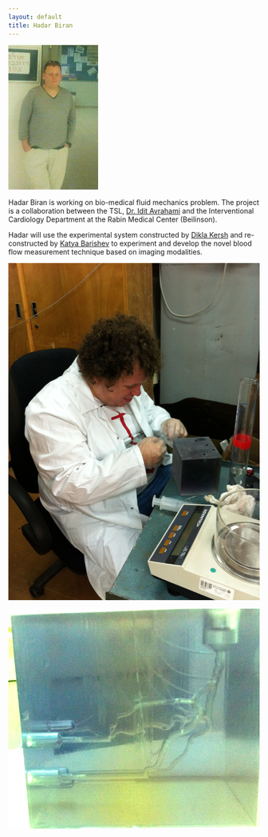 ```yaml
---
layout: default
title: Hadar Biran
---
```





![](../images/275461_572268587_2429687_n.jpg)

Hadar Biran is working on bio-medical fluid mechanics problem. The project is a collaboration between the TSL, [Dr. Idit Avrahami](http://highlearn.afeka.ac.il/users/www/17672/Dr_Idit_Avrahami.htm) and the Interventional Cardiology Department at the Rabin Medical Center (Beilinson). 

Hadar will use the experimental system constructed by [Dikla Kersh](dikla_kersh.html) and re-constructed by [Katya Barishev](katya_barishev.html) to experiment and develop the novel blood flow measurement technique based on imaging modalities. 

![](../images/hadar_in_work.jpg)


![](../images/transparent_model.jpg)
